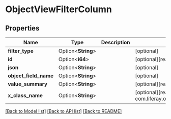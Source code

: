 # ObjectViewFilterColumn

## Properties

Name | Type | Description | Notes
------------ | ------------- | ------------- | -------------
**filter_type** | Option<**String**> |  | [optional]
**id** | Option<**i64**> |  | [optional][readonly]
**json** | Option<**String**> |  | [optional]
**object_field_name** | Option<**String**> |  | [optional]
**value_summary** | Option<**String**> |  | [optional][readonly]
**x_class_name** | Option<**String**> |  | [optional][readonly][default to com.liferay.object.admin.rest.dto.v1_0.ObjectViewFilterColumn]

[[Back to Model list]](../README.md#documentation-for-models) [[Back to API list]](../README.md#documentation-for-api-endpoints) [[Back to README]](../README.md)


